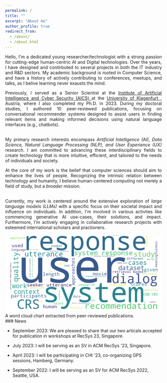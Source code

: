 ```yaml
---
permalink: /
title: ""
excerpt: "About me"
author_profile: true
redirect_from: 
  - /about/
  - /about.html
---
```


<div style="text-align: justify"> 
Hello, I'm a dedicated young researcher/technologist with a strong passion for cutting-edge human-centric AI and Digital technologies. 
Over the years, I have designed and contirbuted to several projects in both the IT industry and R&D sectors.
My academic background is rooted in Computer Science, and have a history of actively contributing to conferences, meetups, and talks, as I belive learning never exausts the mind. <br>

Previously, I served as a Senior Scientist at the <a href="https://www.aau.at/en/aics/"> Institute of Artificial Intelligence 
and Cyber Security (AICS) </a>
at the <a href="https://www.aau.at/en/"> University of Klagenfurt </a>, Austria, where I also completed my Ph.D. in 2023. During my doctoral studies, 
I authored 10 peer-reviewed publications, focusing on conversational recommender systems designed to assist users 
in finding relevant items and making informed decisions using natural language interfaces (e.g., chatbots). <br> <br>


My primary research interests encompass <i>Artificial Intelligence (AI), Data Science, Natural Language Processing (NLP), 
and User Experience (UX)</i> research. I am committed to advancing these interdisciplinary fields 
to create technology that is more intuitive, efficient, and tailored to the needs of individuals and society. <br>


At the core of my work is the belief that computer sciences should aim to enhance the lives of people. 
Recognizing the intrinsic relation between technology and humanity, I believe human-centered computing not merely 
a field of study, but a <i>broader mission</i>. <br> <br>


Currently, my work is centered around the extensive exploration of <i>large language models (LLMs)</i> 
with a specific focus on their societal impact and influence on individuals.  In addition, I'm involved in various activties like commencing generative AI use-cases, their solutions, and impact.
Furthermore, I'm actively engaging in collaborative research projects with 
esteemed international scholars and practioners. <br>


<img src="./images/word.cloud1.png" alt="word cloud chart extracted from peer-reviewed publications.">
A word cloud chart extracted from peer-reviewed publications.

</div>
### News

- September 2023: We are pleased to share that our two articals accepted for publication in workshops at RecSys 23, Singapore.

- July 2023: I will be serving as an SV in ACM RecSys '23, Singapore.

- April 2023: I will be participating in CHI '23, co-organizing GPS sessions, Hamberg, Germany.

- September 2022: I will be serving as an SV for ACM RecSys 2022, Seattle, USA.


